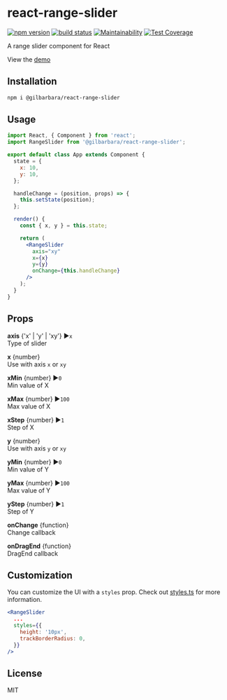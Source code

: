 # react-range-slider

[![npm version](https://badge.fury.io/js/%40gilbarbara%2Freact-range-slider.svg)](https://badge.fury.io/js/%40gilbarbara%2Freact-range-slider) [![build status](https://travis-ci.org/gilbarbara/react-range-slider.svg)](https://travis-ci.org/gilbarbara/react-range-slider) [![Maintainability](https://api.codeclimate.com/v1/badges/cc1a3d9dd8e9731beeaf/maintainability)](https://codeclimate.com/github/gilbarbara/react-range-slider/maintainability) [![Test Coverage](https://api.codeclimate.com/v1/badges/cc1a3d9dd8e9731beeaf/test_coverage)](https://codeclimate.com/github/gilbarbara/react-range-slider/test_coverage)

A range slider component for React

View the [demo](https://codesandbox.io/s/github/gilbarbara/react-range-slider/tree/master/demo)

## Installation

```sh
npm i @gilbarbara/react-range-slider
```

## Usage

```jsx
import React, { Component } from 'react';
import RangeSlider from '@gilbarbara/react-range-slider';

export default class App extends Component {
  state = {
    x: 10,
    y: 10,
  };

  handleChange = (position, props) => {
    this.setState(position);
  };

  render() {
    const { x, y } = this.state;

    return (
      <RangeSlider
        axis="xy"
        x={x}
        y={y}
        onChange={this.handleChange}
      />
    );
  }
}
```

## Props

**axis** {'x' | 'y' | 'xy'} ▶︎`x`  
Type of slider

**x** {number}  
Use with axis `x` or `xy`

**xMin** {number} ▶︎`0`  
Min value of X

**xMax** {number} ▶︎`100`  
Max value of X

**xStep** {number} ▶︎`1`  
Step of X

**y** {number}  
Use with axis `y` or `xy`

**yMin** {number} ▶︎`0`  
Min value of Y

**yMax** {number} ▶︎`100`  
Max value of Y

**yStep** {number} ▶︎`1`  
Step of Y

**onChange** {function}  
Change callback

**onDragEnd** {function}  
DragEnd callback

## Customization

You can customize the UI with a `styles` prop.
Check out [styles.ts](src/styles.ts) for more information.

```jsx
<RangeSlider
  ...
  styles={{
    height: '10px',
    trackBorderRadius: 0,
  }}
/>
```

## License

MIT
